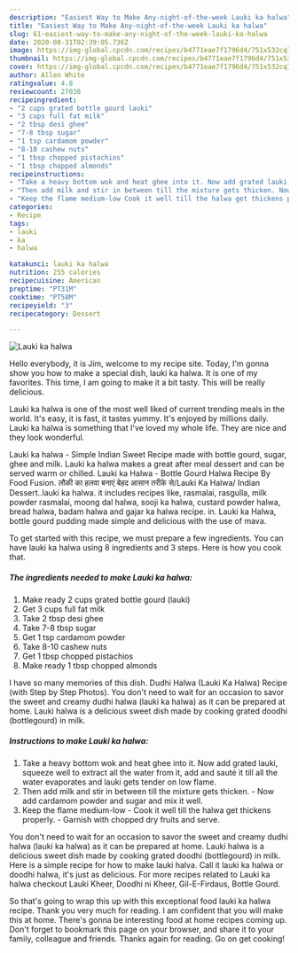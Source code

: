 ```yaml
---
description: "Easiest Way to Make Any-night-of-the-week Lauki ka halwa"
title: "Easiest Way to Make Any-night-of-the-week Lauki ka halwa"
slug: 61-easiest-way-to-make-any-night-of-the-week-lauki-ka-halwa
date: 2020-08-31T02:39:05.736Z
image: https://img-global.cpcdn.com/recipes/b4771eae7f1796d4/751x532cq70/lauki-ka-halwa-recipe-main-photo.jpg
thumbnail: https://img-global.cpcdn.com/recipes/b4771eae7f1796d4/751x532cq70/lauki-ka-halwa-recipe-main-photo.jpg
cover: https://img-global.cpcdn.com/recipes/b4771eae7f1796d4/751x532cq70/lauki-ka-halwa-recipe-main-photo.jpg
author: Allen White
ratingvalue: 4.8
reviewcount: 27038
recipeingredient:
- "2 cups grated bottle gourd lauki"
- "3 cups full fat milk"
- "2 tbsp desi ghee"
- "7-8 tbsp sugar"
- "1 tsp cardamom powder"
- "8-10 cashew nuts"
- "1 tbsp chopped pistachios"
- "1 tbsp chopped almonds"
recipeinstructions:
- "Take a heavy bottom wok and heat ghee into it. Now add grated lauki, squeeze well to extract all the water from it, add and sauté it till all the water evaporates and lauki gets tender on low flame."
- "Then add milk and stir in between till the mixture gets thicken. Now add cardamom powder and sugar and mix it well."
- "Keep the flame medium-low Cook it well till the halwa get thickens properly. Garnish with chopped dry fruits and serve."
categories:
- Recipe
tags:
- lauki
- ka
- halwa

katakunci: lauki ka halwa 
nutrition: 255 calories
recipecuisine: American
preptime: "PT31M"
cooktime: "PT58M"
recipeyield: "3"
recipecategory: Dessert

---
```



![Lauki ka halwa](https://img-global.cpcdn.com/recipes/b4771eae7f1796d4/751x532cq70/lauki-ka-halwa-recipe-main-photo.jpg)

Hello everybody, it is Jim, welcome to my recipe site. Today, I'm gonna show you how to make a special dish, lauki ka halwa. It is one of my favorites. This time, I am going to make it a bit tasty. This will be really delicious.

Lauki ka halwa is one of the most well liked of current trending meals in the world. It's easy, it is fast, it tastes yummy. It's enjoyed by millions daily. Lauki ka halwa is something that I've loved my whole life. They are nice and they look wonderful.

Lauki ka halwa - Simple Indian Sweet Recipe made with bottle gourd, sugar, ghee and milk. Lauki ka halwa makes a great after meal dessert and can be served warm or chilled. Lauki ka Halwa - Bottle Gourd Halwa Recipe By Food Fusion. लौकी का हलवा बनाएं बेहद आसान तरीके से/Lauki Ka Halwa/ Indian Dessert..lauki ka halwa. it includes recipes like, rasmalai, rasgulla, milk powder rasmalai, moong dal halwa, sooji ka halwa, custard powder halwa, bread halwa, badam halwa and gajar ka halwa recipe. in. Lauki ka Halwa, bottle gourd pudding made simple and delicious with the use of mava.


To get started with this recipe, we must prepare a few ingredients. You can have lauki ka halwa using 8 ingredients and 3 steps. Here is how you cook that.

<!--inarticleads1-->

##### The ingredients needed to make Lauki ka halwa:

1. Make ready 2 cups grated bottle gourd (lauki)
1. Get 3 cups full fat milk
1. Take 2 tbsp desi ghee
1. Take 7-8 tbsp sugar
1. Get 1 tsp cardamom powder
1. Take 8-10 cashew nuts
1. Get 1 tbsp chopped pistachios
1. Make ready 1 tbsp chopped almonds


I have so many memories of this dish. Dudhi Halwa (Lauki Ka Halwa) Recipe (with Step by Step Photos). You don&#39;t need to wait for an occasion to savor the sweet and creamy dudhi halwa (lauki ka halwa) as it can be prepared at home. Lauki halwa is a delicious sweet dish made by cooking grated doodhi (bottlegourd) in milk. 

<!--inarticleads2-->

##### Instructions to make Lauki ka halwa:

1. Take a heavy bottom wok and heat ghee into it. Now add grated lauki, squeeze well to extract all the water from it, add and sauté it till all the water evaporates and lauki gets tender on low flame.
1. Then add milk and stir in between till the mixture gets thicken. - Now add cardamom powder and sugar and mix it well.
1. Keep the flame medium-low - Cook it well till the halwa get thickens properly. - Garnish with chopped dry fruits and serve.


You don&#39;t need to wait for an occasion to savor the sweet and creamy dudhi halwa (lauki ka halwa) as it can be prepared at home. Lauki halwa is a delicious sweet dish made by cooking grated doodhi (bottlegourd) in milk. Here is a simple recipe for how to make lauki halva. Call it lauki ka halwa or doodhi halwa, it&#39;s just as delicious. For more recipes related to Lauki ka halwa checkout Lauki Kheer, Doodhi ni Kheer, Gil-E-Firdaus, Bottle Gourd. 

So that's going to wrap this up with this exceptional food lauki ka halwa recipe. Thank you very much for reading. I am confident that you will make this at home. There's gonna be interesting food at home recipes coming up. Don't forget to bookmark this page on your browser, and share it to your family, colleague and friends. Thanks again for reading. Go on get cooking!
